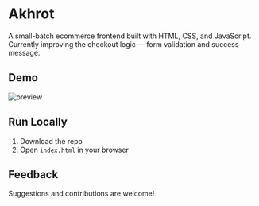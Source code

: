 # Akhrot
A small-batch ecommerce frontend built with HTML, CSS, and JavaScript.  
Currently improving the checkout logic — form validation and success message.

## Demo
![preview](website/screenshot.png)

## Run Locally
1. Download the repo
2. Open `index.html` in your browser

## Feedback
Suggestions and contributions are welcome!
